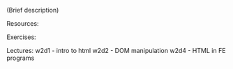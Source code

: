 (Brief description)

Resources:

Exercises:

Lectures:
	w2d1  - intro to html
	w2d2  - DOM manipulation
	w2d4  - HTML in FE programs
